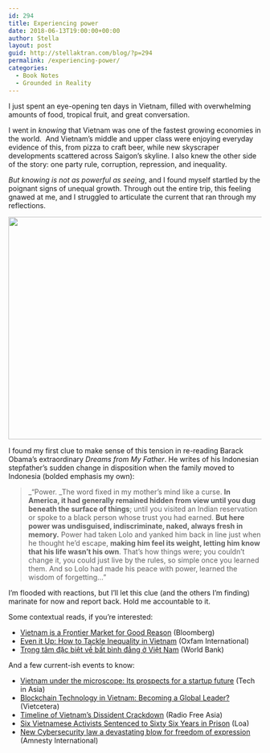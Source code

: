 ```yaml
---
id: 294
title: Experiencing power
date: 2018-06-13T19:00:00+00:00
author: Stella
layout: post
guid: http://stellaktran.com/blog/?p=294
permalink: /experiencing-power/
categories:
  - Book Notes
  - Grounded in Reality
---
```

I just spent an eye-opening ten days in Vietnam, filled with overwhelming amounts of food, tropical fruit, and great conversation.

I went in _knowing_ that Vietnam was one of the fastest growing economies in the world.  And Vietnam&#8217;s middle and upper class were enjoying everyday evidence of this, from pizza to craft beer, while new skyscraper developments scattered across Saigon&#8217;s skyline. I also knew the other side of the story: one party rule, corruption, repression, and inequality.

_But knowing is not as powerful as seeing_, and I found myself startled by the poignant signs of unequal growth. Through out the entire trip, this feeling gnawed at me, and I struggled to articulate the current that ran through my reflections.

<img class="wp-image-301 size-full aligncenter" src="https://stellaktran.com/blog/wp-content/uploads/2018/06/ban-ve-so-1448662296-1448710471-1451904829-1451964263.jpg" alt="" width="665" height="443" srcset="https://stellaktran.com/blog/wp-content/uploads/2018/06/ban-ve-so-1448662296-1448710471-1451904829-1451964263.jpg 665w, https://stellaktran.com/blog/wp-content/uploads/2018/06/ban-ve-so-1448662296-1448710471-1451904829-1451964263-300x200.jpg 300w" sizes="(max-width: 665px) 100vw, 665px" /> 

I found my first clue to make sense of this tension in re-reading Barack Obama&#8217;s extraordinary _Dreams from My Father_. He writes of his Indonesian stepfather&#8217;s sudden change in disposition when the family moved to Indonesia (bolded emphasis my own):

> _&#8220;Power. _The word fixed in my mother&#8217;s mind like a curse. **In America, it had generally remained hidden from view until you dug beneath the surface of things**; until you visited an Indian reservation or spoke to a black person whose trust you had earned. **But here power was undisguised, indiscriminate, naked, always fresh in memory.** Power had taken Lolo and yanked him back in line just when he thought he&#8217;d escape, **making him feel its weight, letting him know that his life wasn&#8217;t his own**. That&#8217;s how things were; you couldn&#8217;t change it, you could just live by the rules, so simple once you learned them. And so Lolo had made his peace with power, learned the wisdom of forgetting&#8230;&#8221;

I&#8217;m flooded with reactions, but I&#8217;ll let this clue (and the others I&#8217;m finding) marinate for now and report back. Hold me accountable to it.

Some contextual reads, if you&#8217;re interested:

  * [Vietnam is a Frontier Market for Good Reason](https://www.bloomberg.com/view/articles/2018-05-23/vietnam-is-a-frontier-market-for-good-reason) (Bloomberg)
  * [Even it Up: How to Tackle Inequality in Vietnam](https://www.oxfam.org/sites/www.oxfam.org/files/file_attachments/bp-vietnam-inequality-120117-en.pdf) (Oxfam International)
  * [Trọng tâm đặc biệt về bất bình đẳng ở Việt Nam](http://www.worldbank.org/vi/news/feature/2014/07/08/inequality-in-vietnam-a-special-focus-of-the-taking-stock-report-july-2014) (World Bank)

And a few current-ish events to know:

  * [Vietnam under the microscope: Its prospects for a startup future](https://www.techinasia.com/talk/vietnam-under-microscope-prospects-startup-future) (Tech in Asia)
  * [Blockchain Technology in Vietnam: Becoming a Global Leader?](http://vietcetera.com/blockchain-technology-in-vietnam-becoming-a-global-leader/) (Vietcetera)
  * [Timeline of Vietnam&#8217;s Dissident Crackdown](https://www.rfa.org/english/multimedia/timeline/VnDissident.html) (Radio Free Asia)
  * [Six Vietnamese Activists Sentenced to Sixty Six Years in Prison](https://www.loa.fm/our-stories/april-2018-trial) (Loa)
  * [New Cybersecurity law a devastating blow for freedom of expression](https://www.amnesty.org/en/latest/news/2018/06/viet-nam-cybersecurity-law-devastating-blow-freedom-of-expression/) (Amnesty International)
